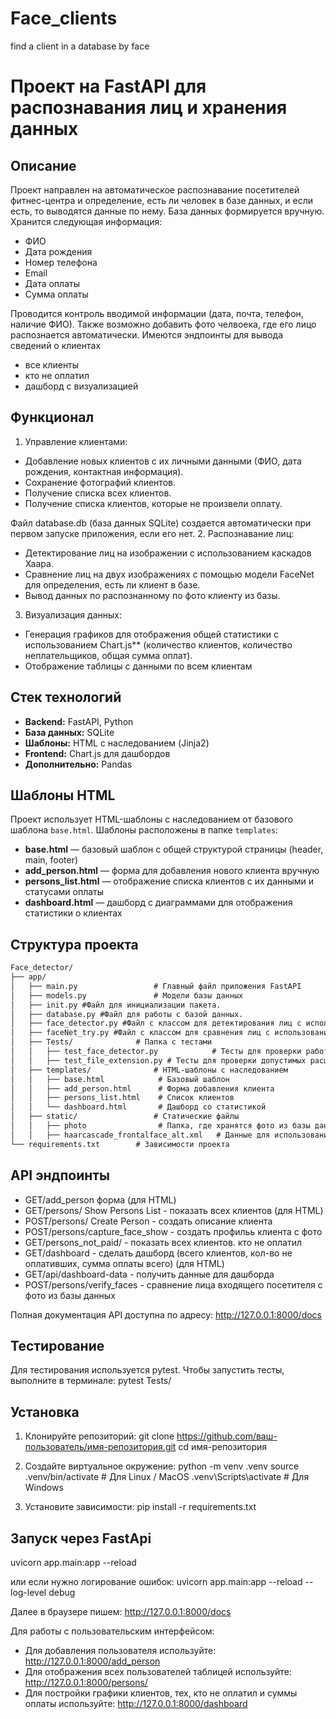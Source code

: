 # Face_clients
find a client in a database by face

# Проект на FastAPI для распознавания лиц и хранения данных

## Описание
Проект направлен на автоматическое распознавание посетителей фитнес-центра и определение, есть ли человек в базе данных, и если есть, то выводятся данные по нему. 
База данных формируется вручную. Хранится следующая информация:
- ФИО
- Дата рождения
- Номер телефона
- Email
- Дата оплаты
- Сумма оплаты

Проводится контроль вводимой информации (дата, почта, телефон, наличие ФИО). Также возможно добавить фото челвоека, где его лицо распознается автоматически. 
Имеются эндпоинты для вывода сведений о клиентах
- все клиенты
- кто не оплатил
- дашборд с визуализацией

## Функционал
1. Управление клиентами:
- Добавление новых клиентов с их личными данными (ФИО, дата рождения, контактная информация).
- Сохранение фотографий клиентов.
- Получение списка всех клиентов.
- Получение списка клиентов, которые не произвели оплату.

Файл database.db (база данных SQLite) создается автоматически при первом запуске приложения, если его нет. 
2. Распознавание лиц:
- Детектирование лиц на изображении с использованием каскадов Хаара.
- Сравнение лиц на двух изображениях с помощью модели FaceNet для определения, есть ли клиент в базе.
- Вывод данных по распознанному по фото клиенту из базы.
3. Визуализация данных:
- Генерация графиков для отображения общей статистики  с использованием Chart.js** (количество клиентов, количество неплательщиков, общая сумма оплат).
- Отображение таблицы с данными по всем клиентам

## Стек технологий
- **Backend:** FastAPI, Python
- **База данных:** SQLite
- **Шаблоны:** HTML с наследованием (Jinja2)
- **Frontend:** Chart.js для дашбордов
- **Дополнительно:** Pandas

## Шаблоны HTML
Проект использует HTML-шаблоны с наследованием от базового шаблона `base.html`. Шаблоны расположены в папке `templates`:
- **base.html** — базовый шаблон с общей структурой страницы (header, main, footer)
- **add_person.html** — форма для добавления нового клиента вручную
- **persons_list.html** — отображение списка клиентов с их данными и статусами оплаты
- **dashboard.html** — дашборд с диаграммами для отображения статистики о клиентах

## Структура проекта 
```markdown
Face_detector/
├── app/
│   ├── main.py                 # Главный файл приложения FastAPI
│   ├── models.py               # Модели базы данных
│   ├── init.py #Файл для инициализации пакета.
│   ├── database.py #Файл для работы с базой данных.
│   ├── face_detector.py #Файл с классом для детектирования лиц с использованием каскадов Хаара.
│   ├── faceNet_try.py #Файл с классом для сравнения лиц с использованием модели FaceNet.
│   ├── Tests/              # Папка с тестами
│   │   ├── test_face_detector.py            # Тесты для проверки работы детектора лиц.
│   │   ├── test_file_extension.py # Тесты для проверки допустимых расширений файлов
│   ├── templates/              # HTML-шаблоны с наследованием
│   │   ├── base.html            # Базовый шаблон
│   │   ├── add_person.html      # Форма добавления клиента
│   │   ├── persons_list.html    # Список клиентов
│   │   └── dashboard.html       # Дашборд со статистикой
│   ├── static/                 # Статические файлы 
│   │   ├── photo                # Папка, где хранятся фото из базы данных 
│   │   ├── haarcascade_frontalface_alt.xml   # Данные для использования каскадов Хаара для распознавания лиц
└── requirements.txt        # Зависимости проекта
```

## API эндпоинты
- GET/add_person форма (для HTML)
- GET/persons/ Show Persons List - показать всех клиентов (для HTML)
- POST/persons/ Create Person - создать описание клиента
- POST/persons/capture_face_show - создать профильь клиента с фото
- GET/persons_not_paid/ - показать всех клиентов. кто не оплатил
- GET/dashboard - сделать дашборд (всего клиентов, кол-во не оплативших, сумма оплаты всего) (для HTML)
- GET/api/dashboard-data - получить данные для дашборда
- POST/persons/verify_faces - сравнение лица входящего посетителя с фото из базы данных

Полная документация API доступна по адресу:
http://127.0.0.1:8000/docs

## Тестирование
Для тестирования используется pytest. Чтобы запустить тесты, выполните в терминале:
pytest Tests/

## Установка
1. Клонируйте репозиторий:
git clone https://github.com/ваш-пользователь/имя-репозитория.git
cd имя-репозитория

2. Создайте виртуальное окружение:
python -m venv .venv
source .venv/bin/activate    # Для Linux / MacOS
.venv\Scripts\activate       # Для Windows
3. Установите зависимости:
pip install -r requirements.txt

## Запуск через FastApi
uvicorn app.main:app --reload

или если нужно логирование ошибок:
uvicorn app.main:app --reload --log-level debug

Далее в браузере пишем:
http://127.0.0.1:8000/docs

Для работы с пользовательским интерфейсом:
- Для добавления пользователя используйте: http://127.0.0.1:8000/add_person
- Для отображения всех пользователей таблицей используйте: http://127.0.0.1:8000/persons/
- Для постройки графики клиентов, тех, кто не оплатил и суммы оплаты используйте: http://127.0.0.1:8000/dashboard




